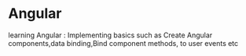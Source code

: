 # Angular
learning Angular : Implementing basics such as Create Angular components,data binding,Bind component methods, to user events etc
